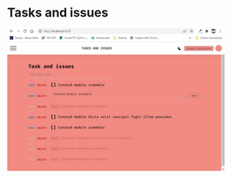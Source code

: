 # Tasks and issues

<p align="left">
  <img src="src/assets/images/readme-cover-v1.jpg" width="1100" title="Tasks">
</p>

